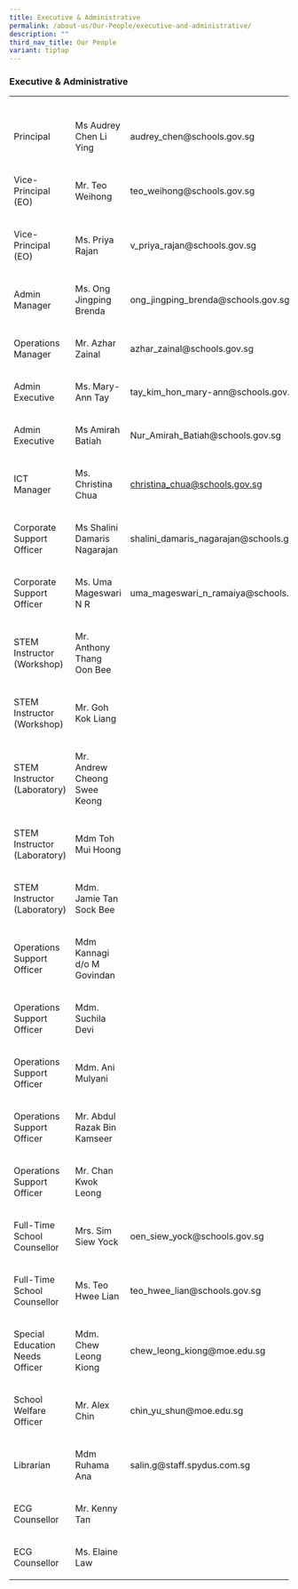 ```yaml
---
title: Executive & Administrative
permalink: /about-us/Our-People/executive-and-administrative/
description: ""
third_nav_title: Our People
variant: tiptap
---
```

<h3>Executive &amp; Administrative</h3>
<table style="minWidth: 75px">
<colgroup>
<col>
<col>
<col>
</colgroup>
<tbody>
<tr>
<th rowspan="1" colspan="1">
<p></p>
</th>
<th rowspan="1" colspan="1">
<p></p>
</th>
<th rowspan="1" colspan="1">
<p></p>
</th>
</tr>
<tr>
<td rowspan="1" colspan="1">
<p>Principal</p>
</td>
<td rowspan="1" colspan="1">
<p>Ms Audrey Chen Li Ying</p>
</td>
<td rowspan="1" colspan="1">
<p>audrey_chen@schools.gov.sg</p>
</td>
</tr>
<tr>
<td rowspan="1" colspan="1">
<p>Vice-Principal (EO)</p>
</td>
<td rowspan="1" colspan="1">
<p>Mr. Teo Weihong</p>
</td>
<td rowspan="1" colspan="1">
<p>teo_weihong@schools.gov.sg</p>
</td>
</tr>
<tr>
<td rowspan="1" colspan="1">
<p>Vice-Principal (EO)</p>
</td>
<td rowspan="1" colspan="1">
<p>Ms. Priya Rajan</p>
</td>
<td rowspan="1" colspan="1">
<p>v_priya_rajan@schools.gov.sg</p>
</td>
</tr>
<tr>
<td rowspan="1" colspan="1">
<p>Admin Manager</p>
</td>
<td rowspan="1" colspan="1">
<p>Ms. Ong Jingping Brenda</p>
</td>
<td rowspan="1" colspan="1">
<p>ong_jingping_brenda@schools.gov.sg</p>
</td>
</tr>
<tr>
<td rowspan="1" colspan="1">
<p>Operations Manager</p>
</td>
<td rowspan="1" colspan="1">
<p>Mr. Azhar Zainal</p>
</td>
<td rowspan="1" colspan="1">
<p>azhar_zainal@schools.gov.sg</p>
</td>
</tr>
<tr>
<td rowspan="1" colspan="1">
<p>Admin Executive</p>
</td>
<td rowspan="1" colspan="1">
<p>Ms. Mary-Ann Tay</p>
</td>
<td rowspan="1" colspan="1">
<p>tay_kim_hon_mary-ann@schools.gov.sg</p>
</td>
</tr>
<tr>
<td rowspan="1" colspan="1">
<p>Admin Executive</p>
</td>
<td rowspan="1" colspan="1">
<p>Ms Amirah Batiah</p>
</td>
<td rowspan="1" colspan="1">
<p>Nur_Amirah_Batiah@schools.gov.sg</p>
</td>
</tr>
<tr>
<td rowspan="1" colspan="1">
<p>ICT Manager</p>
</td>
<td rowspan="1" colspan="1">
<p>Ms. Christina Chua</p>
</td>
<td rowspan="1" colspan="1">
<p><a href="mailto:christina_chua@schools.gov.sg" rel="noopener noreferrer nofollow" target="_blank">christina_chua@schools.gov.sg</a>
</p>
</td>
</tr>
<tr>
<td rowspan="1" colspan="1">
<p>Corporate Support Officer</p>
</td>
<td rowspan="1" colspan="1">
<p>Ms Shalini Damaris Nagarajan</p>
</td>
<td rowspan="1" colspan="1">
<p>shalini_damaris_nagarajan@schools.gov.sg</p>
</td>
</tr>
<tr>
<td rowspan="1" colspan="1">
<p>Corporate Support Officer</p>
</td>
<td rowspan="1" colspan="1">
<p>Ms. Uma Mageswari N R</p>
</td>
<td rowspan="1" colspan="1">
<p>uma_mageswari_n_ramaiya@schools.gov.sg</p>
</td>
</tr>
<tr>
<td rowspan="1" colspan="1">
<p>STEM Instructor (Workshop)</p>
</td>
<td rowspan="1" colspan="1">
<p>Mr. Anthony Thang Oon Bee</p>
</td>
<td rowspan="1" colspan="1">
<p></p>
</td>
</tr>
<tr>
<td rowspan="1" colspan="1">
<p>STEM Instructor (Workshop)</p>
</td>
<td rowspan="1" colspan="1">
<p>Mr. Goh Kok Liang</p>
</td>
<td rowspan="1" colspan="1">
<p></p>
</td>
</tr>
<tr>
<td rowspan="1" colspan="1">
<p>STEM Instructor (Laboratory)</p>
</td>
<td rowspan="1" colspan="1">
<p>Mr. Andrew Cheong Swee Keong</p>
</td>
<td rowspan="1" colspan="1">
<p></p>
</td>
</tr>
<tr>
<td rowspan="1" colspan="1">
<p>STEM Instructor (Laboratory)</p>
</td>
<td rowspan="1" colspan="1">
<p>Mdm Toh Mui Hoong</p>
</td>
<td rowspan="1" colspan="1">
<p></p>
</td>
</tr>
<tr>
<td rowspan="1" colspan="1">
<p>STEM Instructor (Laboratory)</p>
</td>
<td rowspan="1" colspan="1">
<p>Mdm. Jamie Tan Sock Bee</p>
</td>
<td rowspan="1" colspan="1">
<p></p>
</td>
</tr>
<tr>
<td rowspan="1" colspan="1">
<p>Operations Support Officer</p>
</td>
<td rowspan="1" colspan="1">
<p>Mdm Kannagi d/o M Govindan</p>
</td>
<td rowspan="1" colspan="1">
<p></p>
</td>
</tr>
<tr>
<td rowspan="1" colspan="1">
<p>Operations Support Officer</p>
</td>
<td rowspan="1" colspan="1">
<p>Mdm. Suchila Devi</p>
</td>
<td rowspan="1" colspan="1">
<p></p>
</td>
</tr>
<tr>
<td rowspan="1" colspan="1">
<p>Operations Support Officer</p>
</td>
<td rowspan="1" colspan="1">
<p>Mdm. Ani Mulyani</p>
</td>
<td rowspan="1" colspan="1">
<p></p>
</td>
</tr>
<tr>
<td rowspan="1" colspan="1">
<p>Operations Support Officer</p>
</td>
<td rowspan="1" colspan="1">
<p>Mr. Abdul Razak Bin Kamseer</p>
</td>
<td rowspan="1" colspan="1">
<p></p>
</td>
</tr>
<tr>
<td rowspan="1" colspan="1">
<p>Operations Support Officer</p>
</td>
<td rowspan="1" colspan="1">
<p>Mr. Chan Kwok Leong</p>
</td>
<td rowspan="1" colspan="1">
<p></p>
</td>
</tr>
<tr>
<td rowspan="1" colspan="1">
<p>Full-Time School Counsellor</p>
</td>
<td rowspan="1" colspan="1">
<p>Mrs. Sim Siew Yock</p>
</td>
<td rowspan="1" colspan="1">
<p>oen_siew_yock@schools.gov.sg</p>
</td>
</tr>
<tr>
<td rowspan="1" colspan="1">
<p>Full-Time School Counsellor</p>
</td>
<td rowspan="1" colspan="1">
<p>Ms. Teo Hwee Lian</p>
</td>
<td rowspan="1" colspan="1">
<p>teo_hwee_lian@schools.gov.sg</p>
</td>
</tr>
<tr>
<td rowspan="1" colspan="1">
<p>Special Education Needs Officer</p>
</td>
<td rowspan="1" colspan="1">
<p>Mdm. Chew Leong Kiong</p>
</td>
<td rowspan="1" colspan="1">
<p>chew_leong_kiong@moe.edu.sg</p>
</td>
</tr>
<tr>
<td rowspan="1" colspan="1">
<p>School Welfare Officer</p>
</td>
<td rowspan="1" colspan="1">
<p>Mr. Alex Chin</p>
</td>
<td rowspan="1" colspan="1">
<p>chin_yu_shun@moe.edu.sg</p>
</td>
</tr>
<tr>
<td rowspan="1" colspan="1">
<p>Librarian</p>
</td>
<td rowspan="1" colspan="1">
<p>Mdm Ruhama Ana</p>
</td>
<td rowspan="1" colspan="1">
<p>salin.g@staff.spydus.com.sg</p>
</td>
</tr>
<tr>
<td rowspan="1" colspan="1">
<p>ECG Counsellor</p>
</td>
<td rowspan="1" colspan="1">
<p>Mr. Kenny Tan</p>
</td>
<td rowspan="1" colspan="1">
<p></p>
</td>
</tr>
<tr>
<td rowspan="1" colspan="1">
<p>ECG Counsellor</p>
</td>
<td rowspan="1" colspan="1">
<p>Ms. Elaine Law</p>
</td>
<td rowspan="1" colspan="1">
<p></p>
</td>
</tr>
</tbody>
</table>
<p></p>